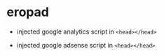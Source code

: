 # eropad

- injected google analytics script in `<head></head>`

- injected google adsense script in `<head></head>`
